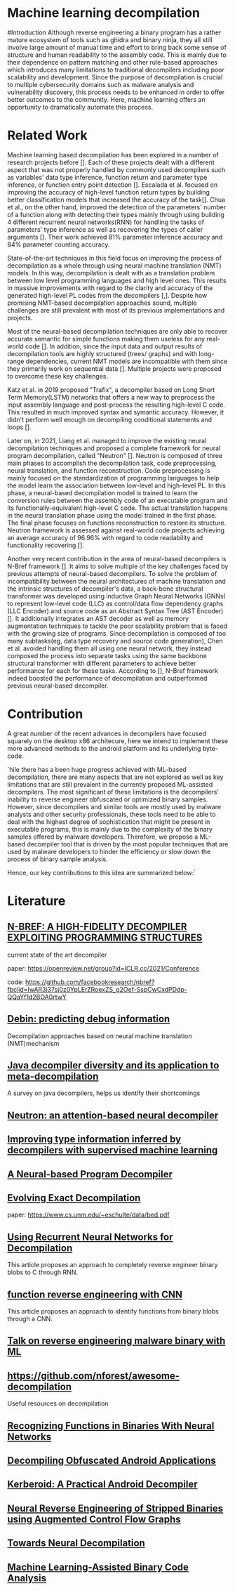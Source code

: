 # Machine learning decompilation

#Introduction
Although reverse engineering a binary program has a rather mature ecosystem of tools such as ghidra and binary ninja, they all still involve large amount of manual time and effort to bring back some sense of structure and human readability to the assembly code. This is mainly due to their dependence on pattern matching and other rule-based approaches which introduces many limitations to traditional decompilers including poor scalability and development. Since the purpose of decompilation is crucial to multiple cybersecurity domains such as malware analysis and vulnerability discovery, this process needs to be enhanced in order to offer better outcomes to the community.
Here, machine learning offers an opportunity to dramatically automate this process.


# Related Work
Machine learning based decompilation has been explored in a number of research projects before []. Each of these projects dealt with a different aspect that was not properly handled by commonly used decompilers such as variables' data type inference, function return and parameter type inference, or function entry point detection []. Escalada et al. focused on improving the accuracy of high-level function return types by building better classification models that increased the accuracy of the task[]. Chua et al., on the other hand, improved the detection of the parameters' number of a function along with detecting their types mainly through using building 4 different recurrent neural networks(RNN) for handling the tasks of parameters' type inference as well as recovering the types of caller arguments []. Their work achieved 81% parameter inference accuracy and 84% parameter counting accuracy. 

State-of-the-art techniques in this field focus on improving the process of decompilation as a whole through using neural machine translation (NMT) models. In this way, decompilation is dealt with as a translation problem between low level programming languages and high level ones. This results in massive improvements with regard to the clarity and accuracy of the generated high-level PL codes from the decompilers [,]. Despite how promising NMT-based decompilation approaches sound, multiple challenges are still prevalent with most of its previous implementations and projects.  

Most of the neural-based decompilation techniques are only able to recover accurate semantic for simple functions making them useless for any real-world code []. In addition, since the input data and output results of decompilation tools are highly structured (trees/ graphs) and with long-range dependencies, current NMT models are incompatible with them since they primarily work on sequential data []. Multiple projects were proposed to overcome these key challenges.

Katz et al. in 2019 proposed "Trafix", a decompiler based on Long Short Term Memory(LSTM) networks that offers a new way to preprocess the input assembly language and post-process the resulting high-level C code. This resulted in much improved syntax and symantic accuracy. However, it didn't perform well enough on decompiling conditional statements and loops [].


Later on, in 2021, Liang et al. managed to improve the existing neural decompilation techniques and proposed a complete framework for neural program decompilation, called "Neutron" []. Neutron is composed of three main phases to accomplish the decompilation task, code preprocessing, neural translation, and function reconstruction. Code preprocessing is mainly focused on the standardization of programming languages to help the model learn the association between low-level and high-level PL. In this phase, a neural-based decompilation model is trained to learn the conversion rules between the assembly code of an executable program and its functionally-equivalent high-level C code.  The actual translation happens in the neural translation phase using the model trained in the first phase. The final phase focuses on functions reconstruction to restore its structure. Neutron framework is assessed against real-world code projects achieving an average accuracy of 96.96% with regard to code readability and functionality recovering [].


Another very recent contribution in the area of neural-based decompilers is N-Bref framework []. It aims to solve multiple of the key challenges faced by previous attempts of neural-based decompilers. To solve the problem of incompatibility between the neural architectures of machine translation and the intrinsic structures of decompiler's data, a back-bone structural transformer was developed using inductive Graph Neural Networks (GNNs) to represent low-level code (LLC) as control/data flow dependency graphs (LLC Encoder) and source code as an Abstract Syntax Tree (AST Encoder) []. It additionally integrates an AST decoder as well as memory augmentation techniques to tackle the poor scalability problem that is faced with the growing size of programs. Since decompilation is composed of too many subtasks(eg, data type recovery and source code generation), Chen et al. avoided handling them all using one neural network, they instead composed the process into separate tasks using the same backbone structural transformer with different parameters to achieve better performance for each for these tasks. According to [], N-Bref framework indeed boosted the performance of decompilation and outperformed previous neural-based decompiler. 


# Contribution
A great number of the recent advances in decompilers have focused squarely on the desktop x86 architecure, here we intend to implement these more advanced methods to the android platform and its underlying byte-code.

`hile there has a been huge progress achieved with ML-based decompilation, there are many aspects that are not explored as well as key limitations that are still prevalent in the currently proposed ML-assisted decompilers. The most significant of these limitations is the decompilers' inability to reverse engineer obfuscated or optimized binary samples. However, since decompilers and similar tools are mostly used by malware analysts and other security professionals, these tools need to be able to deal with the highest degree of sophistication that might be present in executable programs, this is mainly due to the complexity of the binary samples offered by malware developers. Therefore, we propose a ML-based decompiler tool that is driven by the most popular techniques that are used by malware developers to hinder the efficiency or slow down the process of binary sample analysis.

Hence, our key contributions to this idea are summarized below:`

# Literature
## [N-BREF: A HIGH-FIDELITY DECOMPILER EXPLOITING PROGRAMMING STRUCTURES](https://ai.facebook.com/blog/introducing-n-bref-a-neural-based-decompiler-framework/)

current state of the art decompiler

paper: https://openreview.net/group?id=ICLR.cc/2021/Conference

code: https://github.com/facebookresearch/nbref?fbclid=IwAR3i37sj0z0YpLErZRoexZS_g2Oef-SspCwCxdPDdp-QQaYf1d2BOA0rtwY

## [Debin: predicting debug information](https://files.sri.inf.ethz.ch/website/papers/ccs18-debin.pdf)

Decompilation approaches based on neural machine translation (NMT)mechanism

## [Java decompiler diversity and its application to meta-decompilation](https://www.sciencedirect.com/science/article/abs/pii/S0164121220301151)

A survey on java decompilers, helps us identify their shortcomings

## [Neutron: an attention-based neural decompiler](https://link.springer.com/content/pdf/10.1186/s42400-021-00070-0.pdf)

## [Improving type information inferred by decompilers with supervised machine learning](https://arxiv.org/pdf/2101.08116.pdf)

## [A Neural-based Program Decompiler](https://arxiv.org/pdf/1906.12029.pdf)

## [Evolving Exact Decompilation](http://storm-country.com/blog/evo-deco)

paper: https://www.cs.unm.edu/~eschulte/data/bed.pdf

## [Using Recurrent Neural Networks for Decompilation](https://www.cs.unm.edu/~eschulte/data/katz-saner-2018-preprint.pdf)

This article proposes an approach to completely reverse engineer binary blobs to C through RNN.

## [function reverse engineering with CNN](https://towardsdatascience.com/cnn-for-reverse-engineering-an-approach-for-function-identification-1c6af88bca43)

This article proposes an approach to identify functions from binary blobs through a CNN.

## [Talk on reverse engineering malware binary with ML](https://www.blackhat.com/docs/us-15/materials/us-15-Davis-Deep-Learning-On-Disassembly.pdf)

## https://github.com/nforest/awesome-decompilation

Useful resources on decompilation

## [Recognizing Functions in Binaries With Neural Networks](https://people.eecs.berkeley.edu/~dawnsong/papers/Recognizing%20functions%20in%20binaries%20with%20neural%20networks_augsut%202015.pdf)

## [Decompiling Obfuscated Android Applications](https://www.guardsquare.com/blog/decompiling-obfuscated-android-applications)

## [Kerberoid: A Practical Android Decompiler](https://seclab.skku.edu/wp-content/uploads/2019/11/p2557-jang.pdf)

## [Neural Reverse Engineering of Stripped Binaries using Augmented Control Flow Graphs](https://arxiv.org/pdf/1902.09122.pdf)

## [Towards Neural Decompilation](https://arxiv.org/pdf/1905.08325.pdf)

## [Machine Learning-Assisted Binary Code Analysis](http://pages.cs.wisc.edu/~jerryzhu/pub/nips07-abs.pdf)
